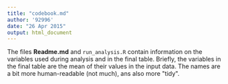 ```yaml
---
title: "codebook.md"
author: '92996'
date: "26 Apr 2015"
output: html_document
---
```


The files **Readme.md** and ```run_analysis.R``` contain information
on the variables used during analysis and in the final table. Briefly, the variables in the final table are the mean of their values in the input data.
The names are a bit more human-readable (not much), ans also more "tidy".